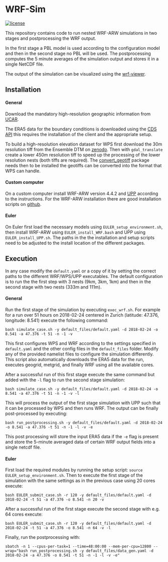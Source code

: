 
# WRF-Sim
<div>
<a href="https://github.com/ethz-asl/wrf-sim/blob/main/LICENSE"><img src="https://img.shields.io/badge/license-BSD%203-blue?logo=bsd" alt="license"/></a>
</div>

This repository contains code to run nested WRF-ARW simulations in two stages and postprocessing the WRF output.

In the first stage a PBL model is used according to the configuration model and then in the second stage no PBL will be used. The postprocessing computes the 5 minute averages of the simulation output and stores it in a single NetCDF file.

The output of the simulation can be visualized using the [wrf-viewer](https://github.com/ethz-asl/wrf-viewer).

## Installation

#### General
Download the mandatory high-resolution geographic information from [UCAR](https://www2.mmm.ucar.edu/wrf/src/wps_files/geog_high_res_mandatory.tar.gz).

The ERA5 data for the boundary conditions is downloaded using the [CDS API](https://cds.climate.copernicus.eu/api-how-to) this requires the installation of the client and the appropriate setup.

To build a high-resolution elevation dataset for WPS first download the 30m resolution tiff from the Ensemble DTM on [zenodo](https://zenodo.org/records/7634679). Then with `gdal_translate` create a lower 450m resolution tiff to speed up the processing of the lower resolution nests (both tiffs are required).  The [convert_geotiff](https://github.com/openwfm/convert_geotiff) package needs then to be installed the geotiffs can be converted into the format that WPS can handle.

#### Custom computer
On a custom computer install WRF-ARW version 4.4.2 and [UPP](https://github.com/NOAA-EMC/UPP) according to the instructions. For the WRF-ARW installation there are good installation scripts on [github](https://github.com/bakamotokatas/WRF-Install-Script).

#### Euler
On Euler first load the necessary models using `EULER_setup_environment.sh`, then install WRF-ARW using `EULER_install_WRF.bash` and UPP using `EULER_install_UPP.sh`. The paths in the the installation and setup scripts need to be adjusted to the install location of the different packages.


## Execution
In any case modify the `default.yaml` or a copy of it by setting the correct paths to the different WRF/WPS/UPP executables. The default configuration is to run the the first step with 3 nests (9km, 3km, 1km) and then in the second stage with two nests (333m and 111m).

#### General
Run the first stage of the simulation by executing `exec_wrf.sh`. For example for a run over 51 hours on 2018-02-24 centered in Zurich (latitude: 47.376, longitude: 8.541) execute the following command:
```
bash simulate_case.sh -y default_files/default.yaml -d 2018-02-24 -o 8.541 -a 47.376 -t 51 -n -1 -v
```
This first configures WPS and WRF according to the settings specified in `default.yaml` and the other config files in the `default_files` folder. Modify any of the provided namelist files to configure the simulation differently. This script also automatically downloads the ERA5 data for the run, executes geogrid, metgrid, and finally WRF using all the available cores.

After a successful run of this first stage execute the same command but added with the `-l` flag to run the second stage simulation:
```
bash simulate_case.sh -y default_files/default.yaml -d 2018-02-24 -o 8.541 -a 47.376 -t 51 -n -1 -v -l
```
This will process the output of the first stage simulation with UPP such that it can be processed by WPS and then runs WRF. The output can be finally post-processed by executing:
```
bash run_postprocessing.sh -y default_files/default.yaml -d 2018-02-24 -o 8.541 -a 47.376 -t 51 -n -1 -l -v -e
```
This post processing will store the input ERA5 data if the `-e` flag is present and store the 5-minute averaged data of certain WRF output fields into a single netcdf file.

#### Euler
First load the required modules by running the setup script:  `source EULER_setup_environment.sh`.
Then to execute the first stage of the simulation with the same settings as in the previous case using 20 cores execute:
```
bash EULER_submit_case.sh -r 120 -y default_files/default.yaml -d 2018-02-24 -t 51 -a 47.376 -o 8.541 -n 20 -v
```
After a successful run of the first stage execute the second stage with e.g. 64 cores execute:
```
bash EULER_submit_case.sh -r 120 -y default_files/default.yaml -d 2018-02-24 -t 51 -a 47.376 -o 8.541 -n 64 -v -l
```
Finally, run the postprocessing with:
```
sbatch -n 1 --cpus-per-task=1 --time=48:00:00 --mem-per-cpu=12800 --wrap="bash run_postprocessing.sh -y default_files/data_gen.yaml -d 2018-02-24 -a 47.376 -o 8.541 -t 51 -n -1 -l -v -e"
```
